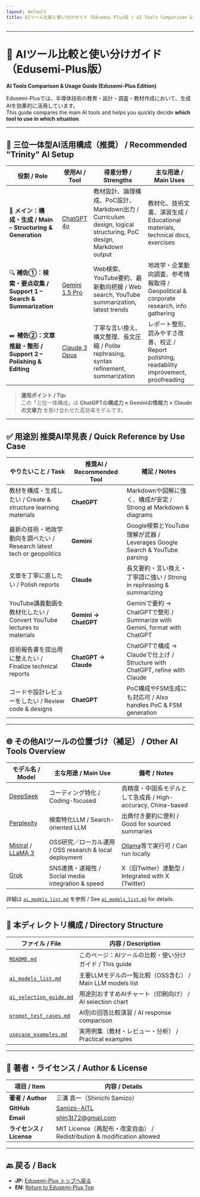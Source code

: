 ```yaml
---
layout: default
title: AIツール比較と使い分けガイド（Edusemi-Plus版 / AI Tools Comparison & Usage Guide）
---
```


---

# 🤖 AIツール比較と使い分けガイド（Edusemi-Plus版）  
**AI Tools Comparison & Usage Guide (Edusemi-Plus Edition)**

Edusemi-Plusでは、半導体技術の教育・設計・調査・教材作成において、生成AIを効果的に活用しています。  
This guide compares the main AI tools and helps you quickly decide **which tool to use in which situation**.

---

## 🧩 三位一体型AI活用構成（推奨） / Recommended "Trinity" AI Setup

| 役割 / Role | 使用AI / Tool | 得意分野 / Strengths | 主な用途 / Main Uses |
|-------------|---------------|----------------------|----------------------|
| 🧠 **メイン：構成・生成 / Main – Structuring & Generation** | [ChatGPT 4o](https://chat.openai.com/) | 教材設計、論理構成、PoC設計、Markdown出力 / Curriculum design, logical structuring, PoC design, Markdown output | 教材化、技術文書、演習生成 / Educational materials, technical docs, exercises |
| 🔍 **補佐①：検索・要点収集 / Support 1 – Search & Summarization** | [Gemini 1.5 Pro](https://gemini.google.com/) | Web検索、YouTube要約、最新動向把握 / Web search, YouTube summarization, latest trends | 地政学・企業動向調査、参考情報取得 / Geopolitical & corporate research, info gathering |
| ✒️ **補佐②：文章推敲・整形 / Support 2 – Polishing & Editing** | [Claude 3 Opus](https://claude.ai/) | 丁寧な言い換え、構文整理、長文圧縮 / Polite rephrasing, syntax refinement, summarization | レポート整形、読みやすさ改善、校正 / Report polishing, readability improvement, proofreading |

> **運用ポイント / Tip:**  
> この「三位一体構成」は **ChatGPTの構成力 × Geminiの情報力 × Claudeの文章力** を掛け合わせた高効率モデルです。

---

## ✅ 用途別 推奨AI早見表 / Quick Reference by Use Case

| やりたいこと / Task | 推奨AI / Recommended Tool | 補足 / Notes |
|--------------------|---------------------------|--------------|
| 教材を構成・生成したい / Create & structure learning materials | **ChatGPT** | Markdownや図解に強く、構成が安定 / Strong at Markdown & diagrams |
| 最新の技術・地政学動向を調べたい / Research latest tech or geopolitics | **Gemini** | Google検索とYouTube理解が武器 / Leverages Google Search & YouTube parsing |
| 文章を丁寧に直したい / Polish reports | **Claude** | 長文要約・言い換え・丁寧語に強い / Strong in rephrasing & summarizing |
| YouTube講義動画を教材化したい / Convert YouTube lectures to materials | **Gemini → ChatGPT** | Geminiで要約 → ChatGPTで整形 / Summarize with Gemini, format with ChatGPT |
| 技術報告書を提出用に整えたい / Finalize technical reports | **ChatGPT → Claude** | ChatGPTで構成 → Claudeで仕上げ / Structure with ChatGPT, refine with Claude |
| コードや設計レビューをしたい / Review code & designs | **ChatGPT** | PoC構成やFSM生成にも対応可 / Also handles PoC & FSM generation |

---

## 🌐 その他AIツールの位置づけ（補足） / Other AI Tools Overview

| モデル名 / Model | 主な用途 / Main Use | 備考 / Notes |
|------------------|---------------------|--------------|
| [DeepSeek](https://deepseek.com/) | コーディング特化 / Coding-focused | 高精度・中国系モデルとして急成長 / High-accuracy, China-based |
| [Perplexity](https://www.perplexity.ai/) | 検索特化LLM / Search-oriented LLM | 出典付き要約に便利 / Good for sourced summaries |
| [Mistral](https://mistral.ai/) / [LLaMA 3](https://ai.meta.com/llama/) | OSS研究／ローカル運用 / OSS research & local deployment | [Ollama](https://ollama.com/)等で実行可 / Can run locally |
| [Grok](https://x.ai/) | SNS連携・速報性 / Social media integration & speed | X（旧Twitter）連動型 / Integrated with X (Twitter) |

詳細は [`ai_models_list.md`](./ai_models_list.md) を参照 / See [`ai_models_list.md`](./ai_models_list.md) for details.

---

## 📁 本ディレクトリ構成 / Directory Structure

| ファイル / File | 内容 / Description |
|-----------------|--------------------|
| [`README.md`](./README.md) | このページ：AIツールの比較・使い分けガイド / This guide |
| [`ai_models_list.md`](./ai_models_list.md) | 主要LLMモデルの一覧比較（OSS含む） / Main LLM models list |
| [`ai_selection_guide.md`](./ai_selection_guide.md) | 用途別おすすめAIチャート（印刷向け） / AI selection chart |
| [`prompt_test_cases.md`](./prompt_test_cases.md) | AI別の回答比較演習 / AI response comparison |
| [`usecase_examples.md`](./usecase_examples.md) | 実用例集（教材・レビュー・分析） / Practical examples |

---

## 👤 **著者・ライセンス / Author & License**

| **項目 / Item** | **内容 / Details** |
|-----------------|--------------------|
| **著者 / Author** | 三溝 真一（Shinichi Samizo） |
| **GitHub** | [Samizo-AITL](https://github.com/Samizo-AITL) |
| **Email** | [shin3t72@gmail.com](mailto:shin3t72@gmail.com) |
| **ライセンス / License** | MIT License（再配布・改変自由） / Redistribution & modification allowed |

---

## 🔙 戻る / Back
- **JP:** [Edusemi-Plus トップへ戻る](../index.md)  
- **EN:** [Return to Edusemi-Plus Top](../index.md)
